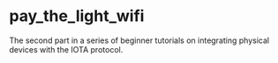 # pay_the_light_wifi
The second part in a series of beginner tutorials on integrating physical devices with the IOTA protocol.
